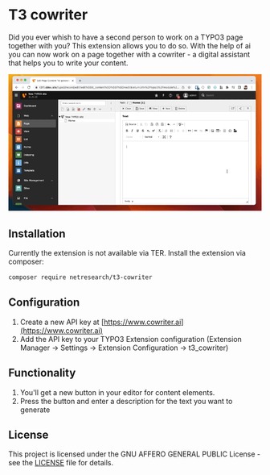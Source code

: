 # T3 cowriter

Did you ever whish to have a second person to work on a TYPO3 page together with you? This extension allows you to do so. With the help of ai you can now work on a page together with a cowriter - a digital assistant that helps you to write your content.

![TYPO3 AI cowriter](Documentation/Images/t3-cowriter.gif)

## Installation

Currently the extension is not available via TER.
Install the extension via composer:

```bash
composer require netresearch/t3-cowriter
```

## Configuration

1. Create a new API key at [https://www.cowriter.ai](https://www.cowriter.ai)
2. Add the API key to your TYPO3 Extension configuration (Extension Manager -> Settings -> Extension Configuration -> t3_cowriter)

## Functionality

1. You'll get a new button in your editor for content elements.
2. Press the button and enter a description for the text you want to generate

## License

This project is licensed under the GNU AFFERO GENERAL PUBLIC License - see the [LICENSE](LICENSE) file for details.
